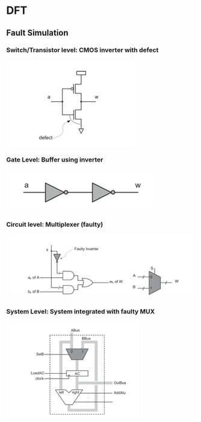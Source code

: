# DFT
## Fault Simulation

### Switch/Transistor level: CMOS inverter with defect
![alt text](image-1.png)

### Gate Level: Buffer using inverter
![alt text](image-2.png)

### Circuit level: Multiplexer (faulty)
![alt text](image-3.png)

### System Level: System integrated with faulty MUX
![alt text](image-4.png)
 


